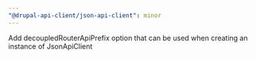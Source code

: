 ```yaml
---
"@drupal-api-client/json-api-client": minor
---
```


Add decoupledRouterApiPrefix option that can be used when creating an instance of JsonApiClient
